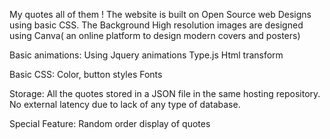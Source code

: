 My quotes all of them !
The website is built on Open Source web Designs using basic CSS.
The Background High resolution images are designed using Canva( an online platform to design modern covers and posters)

Basic animations:
Using Jquery animations 
Type.js
Html transform

Basic CSS:
Color, button styles
Fonts

Storage:
All the quotes stored in a JSON file in the same hosting repository.
No external latency due to lack of any type of database.

Special Feature:
Random order display of quotes

